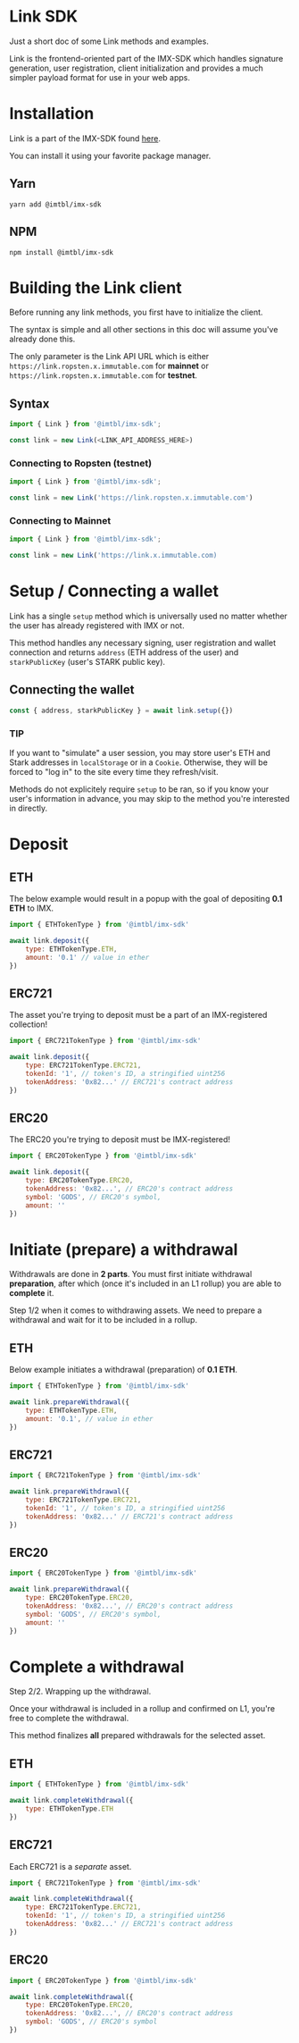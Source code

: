 # Link SDK
Just a short doc of some Link methods and examples.

Link is the frontend-oriented part of the IMX-SDK which handles signature generation, user registration, client initialization and provides a much simpler payload format for use in your web apps.

# Installation
Link is a part of the IMX-SDK found [here](https://www.npmjs.com/package/@imtbl/imx-sdk).

You can install it using your favorite package manager.

## Yarn

    yarn add @imtbl/imx-sdk

## NPM

    npm install @imtbl/imx-sdk

# Building the Link client

Before running any link methods, you first have to initialize the client.

The syntax is simple and all other sections in this doc will assume you've already done this.

The only parameter is the Link API URL which is either `https://link.ropsten.x.immutable.com` for **mainnet** or `https://link.ropsten.x.immutable.com` for **testnet**.

## Syntax

```javascript
import { Link } from '@imtbl/imx-sdk';

const link = new Link(<LINK_API_ADDRESS_HERE>)
```

### Connecting to Ropsten (testnet)

```javascript
import { Link } from '@imtbl/imx-sdk';

const link = new Link('https://link.ropsten.x.immutable.com')
```

### Connecting to Mainnet

```javascript
import { Link } from '@imtbl/imx-sdk';

const link = new Link('https://link.x.immutable.com)
```

# Setup / Connecting a wallet

Link has a single `setup` method which is universally used no matter whether the user has already registered with IMX or not.

This method handles any necessary signing, user registration and wallet connection and returns `address` (ETH address of the user) and `starkPublicKey` (user's STARK public key).

## Connecting the wallet

```javascript
const { address, starkPublicKey } = await link.setup({})
```

### TIP

If you want to "simulate" a user session, you may store user's ETH and Stark addresses in `localStorage` or in a `Cookie`. Otherwise, they will be forced to "log in" to the site every time they refresh/visit.

Methods do not explicitely require `setup` to be ran, so if you know your user's information in advance, you may skip to the method you're interested in directly.

# Deposit

## ETH

The below example would result in a popup with the goal of depositing **0.1 ETH** to IMX.

```javascript
import { ETHTokenType } from '@imtbl/imx-sdk'

await link.deposit({
    type: ETHTokenType.ETH,
    amount: '0.1' // value in ether
})
```

## ERC721

The asset you're trying to deposit must be a part of an IMX-registered collection!

```javascript
import { ERC721TokenType } from '@imtbl/imx-sdk'

await link.deposit({
    type: ERC721TokenType.ERC721,
    tokenId: '1', // token's ID, a stringified uint256
    tokenAddress: '0x82...' // ERC721's contract address
})
```
## ERC20

The ERC20 you're trying to deposit must be IMX-registered!

```javascript
import { ERC20TokenType } from '@imtbl/imx-sdk'

await link.deposit({
    type: ERC20TokenType.ERC20,
    tokenAddress: '0x82...', // ERC20's contract address
    symbol: 'GODS', // ERC20's symbol,
    amount: ''
})
```

# Initiate (prepare) a withdrawal

Withdrawals are done in **2 parts**. You must first initiate withdrawal **preparation**, after which (once it's included in an L1 rollup) you are able to **complete** it.

Step 1/2 when it comes to withdrawing assets. We need to prepare a withdrawal and wait for it to be included in a rollup.

## ETH
Below example initiates a withdrawal (preparation) of **0.1 ETH**.

```javascript
import { ETHTokenType } from '@imtbl/imx-sdk'

await link.prepareWithdrawal({
    type: ETHTokenType.ETH,
    amount: '0.1', // value in ether
})
```

## ERC721

```javascript
import { ERC721TokenType } from '@imtbl/imx-sdk'

await link.prepareWithdrawal({
    type: ERC721TokenType.ERC721,
    tokenId: '1', // token's ID, a stringified uint256
    tokenAddress: '0x82...' // ERC721's contract address
})
```

## ERC20

```javascript
import { ERC20TokenType } from '@imtbl/imx-sdk'

await link.prepareWithdrawal({
    type: ERC20TokenType.ERC20,
    tokenAddress: '0x82...', // ERC20's contract address
    symbol: 'GODS', // ERC20's symbol,
    amount: ''
})
```

# Complete a withdrawal

Step 2/2. Wrapping up the withdrawal.

Once your withdrawal is included in a rollup and confirmed on L1, you're free to complete the withdrawal.

This method finalizes **all** prepared withdrawals for the selected asset.

## ETH

```javascript
import { ETHTokenType } from '@imtbl/imx-sdk'

await link.completeWithdrawal({
    type: ETHTokenType.ETH
})
```

## ERC721

Each ERC721 is a *separate* asset.

```javascript
import { ERC721TokenType } from '@imtbl/imx-sdk'

await link.completeWithdrawal({
    type: ERC721TokenType.ERC721,
    tokenId: '1', // token's ID, a stringified uint256
    tokenAddress: '0x82...' // ERC721's contract address
})
```

## ERC20

```javascript
import { ERC20TokenType } from '@imtbl/imx-sdk'

await link.completeWithdrawal({
    type: ERC20TokenType.ERC20,
    tokenAddress: '0x82...', // ERC20's contract address
    symbol: 'GODS', // ERC20's symbol
})
```